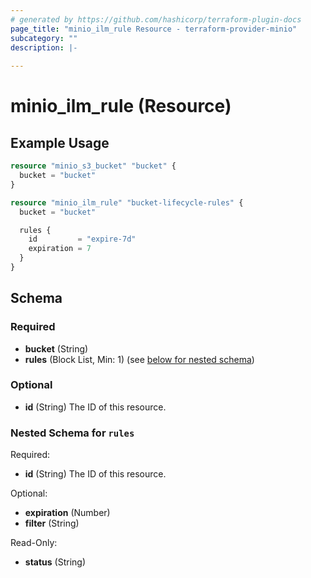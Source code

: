 ```yaml
---
# generated by https://github.com/hashicorp/terraform-plugin-docs
page_title: "minio_ilm_rule Resource - terraform-provider-minio"
subcategory: ""
description: |-
  
---
```


# minio_ilm_rule (Resource)



## Example Usage

```terraform
resource "minio_s3_bucket" "bucket" {
  bucket = "bucket"
}

resource "minio_ilm_rule" "bucket-lifecycle-rules" {
  bucket = "bucket"

  rules {
    id         = "expire-7d"
    expiration = 7
  }
}
```

<!-- schema generated by tfplugindocs -->
## Schema

### Required

- **bucket** (String)
- **rules** (Block List, Min: 1) (see [below for nested schema](#nestedblock--rules))

### Optional

- **id** (String) The ID of this resource.

<a id="nestedblock--rules"></a>
### Nested Schema for `rules`

Required:

- **id** (String) The ID of this resource.

Optional:

- **expiration** (Number)
- **filter** (String)

Read-Only:

- **status** (String)


